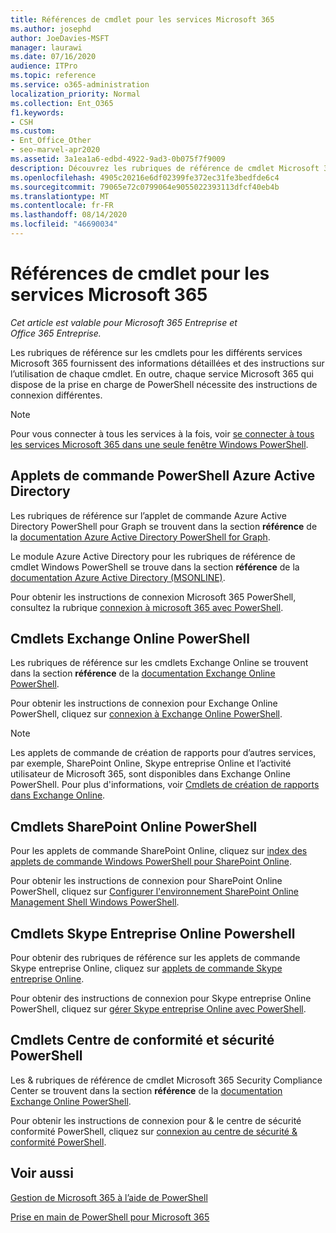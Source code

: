 ```yaml
---
title: Références de cmdlet pour les services Microsoft 365
ms.author: josephd
author: JoeDavies-MSFT
manager: laurawi
ms.date: 07/16/2020
audience: ITPro
ms.topic: reference
ms.service: o365-administration
localization_priority: Normal
ms.collection: Ent_O365
f1.keywords:
- CSH
ms.custom:
- Ent_Office_Other
- seo-marvel-apr2020
ms.assetid: 3a1ea1a6-edbd-4922-9ad3-0b075f7f9009
description: Découvrez les rubriques de référence de cmdlet Microsoft 365 PowerShell pour Azure AD, Exchange Online, SharePoint Online, Skype entreprise Online et la sécurité & conformité.
ms.openlocfilehash: 4905c20216e6df02399fe372ec31fe3bedfde6c4
ms.sourcegitcommit: 79065e72c0799064e9055022393113dfcf40eb4b
ms.translationtype: MT
ms.contentlocale: fr-FR
ms.lasthandoff: 08/14/2020
ms.locfileid: "46690034"
---
```

# <a name="cmdlet-references-for-microsoft-365-services"></a>Références de cmdlet pour les services Microsoft 365

*Cet article est valable pour Microsoft 365 Entreprise et Office 365 Entreprise.*

Les rubriques de référence sur les cmdlets pour les différents services Microsoft 365 fournissent des informations détaillées et des instructions sur l’utilisation de chaque cmdlet. En outre, chaque service Microsoft 365 qui dispose de la prise en charge de PowerShell nécessite des instructions de connexion différentes.
  
> [!NOTE]
> Pour vous connecter à tous les services à la fois, voir [se connecter à tous les services Microsoft 365 dans une seule fenêtre Windows PowerShell](connect-to-all-microsoft-365-services-in-a-single-windows-powershell-window.md). 
  
## <a name="azure-active-directory-powershell-cmdlets"></a>Applets de commande PowerShell Azure Active Directory

Les rubriques de référence sur l’applet de commande Azure Active Directory PowerShell pour Graph se trouvent dans la section **référence** de la [documentation Azure Active Directory PowerShell for Graph](https://docs.microsoft.com/powershell/azure/active-directory/install-adv2?view=azureadps-2.0).

Le module Azure Active Directory pour les rubriques de référence de cmdlet Windows PowerShell se trouve dans la section **référence** de la [documentation Azure Active Directory (MSONLINE)](https://docs.microsoft.com/powershell/azure/active-directory/overview?view=azureadps-1.0).

Pour obtenir les instructions de connexion Microsoft 365 PowerShell, consultez la rubrique [connexion à microsoft 365 avec PowerShell](connect-to-microsoft-365-powershell.md).
  
## <a name="exchange-online-powershell-cmdlets"></a>Cmdlets Exchange Online PowerShell

Les rubriques de référence sur les cmdlets Exchange Online se trouvent dans la section **référence** de la [documentation Exchange Online PowerShell](https://docs.microsoft.com/powershell/exchange/exchange-online/exchange-online-powershell?view=exchange-ps).
  
Pour obtenir les instructions de connexion pour Exchange Online PowerShell, cliquez sur [connexion à Exchange Online PowerShell](https://go.microsoft.com/fwlink/p/?LinkId=396554).
  
> [!NOTE]
> Les applets de commande de création de rapports pour d’autres services, par exemple, SharePoint Online, Skype entreprise Online et l’activité utilisateur de Microsoft 365, sont disponibles dans Exchange Online PowerShell. Pour plus d'informations, voir [Cmdlets de création de rapports dans Exchange Online](https://go.microsoft.com/fwlink/p/?LinkId=691595). 
  
## <a name="sharepoint-online-powershell-cmdlets"></a>Cmdlets SharePoint Online PowerShell

Pour les applets de commande SharePoint Online, cliquez sur [index des applets de commande Windows PowerShell pour SharePoint Online](https://go.microsoft.com/fwlink/p/?LinkId=691476).
  
Pour obtenir les instructions de connexion pour SharePoint Online PowerShell, cliquez sur [Configurer l'environnement SharePoint Online Management Shell Windows PowerShell](https://go.microsoft.com/fwlink/p/?LinkId=691603).
  
## <a name="skype-for-business-online-powershell-cmdlets"></a>Cmdlets Skype Entreprise Online Powershell

Pour obtenir des rubriques de référence sur les applets de commande Skype entreprise Online, cliquez sur [applets de commande Skype entreprise Online](https://technet.microsoft.com/library/mt228132.aspx).
  
Pour obtenir des instructions de connexion pour Skype entreprise Online PowerShell, cliquez sur [gérer Skype entreprise Online avec PowerShell](manage-skype-for-business-online-with-microsoft-365-powershell.md).

## <a name="security-amp-compliance-center-powershell-cmdlets"></a>Cmdlets Centre de conformité et sécurité PowerShell

Les &amp; rubriques de référence de cmdlet Microsoft 365 Security Compliance Center se trouvent dans la section **référence** de la [documentation Exchange Online PowerShell](https://docs.microsoft.com/powershell/exchange/exchange-online/exchange-online-powershell?view=exchange-ps).
  
Pour obtenir les instructions de connexion pour &amp; le centre de sécurité conformité PowerShell, cliquez sur [connexion au centre de sécurité &amp; conformité PowerShell](https://docs.microsoft.com/powershell/exchange/connect-to-scc-powershell?view=exchange-ps).


  
## <a name="see-also"></a>Voir aussi

[Gestion de Microsoft 365 à l’aide de PowerShell](manage-microsoft-365-with-microsoft-365-powershell.md)
  
[Prise en main de PowerShell pour Microsoft 365](getting-started-with-microsoft-365-powershell.md)

